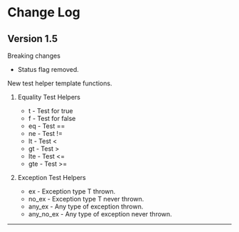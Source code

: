 # Change Log

## Version 1.5

Breaking changes
* Status flag removed.

New test helper template functions.

1. Equality Test Helpers
    * t - Test for true
    * f - Test for false
    * eq - Test ==
    * ne - Test !=
    * lt - Test <
    * gt - Test >
    * lte - Test <=
    * gte - Test >=

1. Exception Test Helpers
    * ex - Exception type T thrown.
    * no_ex - Exception type T never thrown.
    * any_ex - Any type of exception thrown.
    * any_no_ex - Any type of exception never thrown.

---